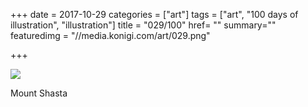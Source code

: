 +++
date = 2017-10-29
categories = ["art"]
tags = ["art", "100 days of illustration", "illustration"]
title = "029/100"
href= ""
summary=""
featuredimg = "//media.konigi.com/art/029.png"

+++

<img src="//media.konigi.com/art/029.png" />

Mount Shasta
